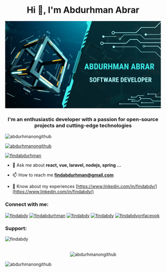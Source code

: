 
<h1 align="center">Hi 👋, I'm Abdurhman Abrar</h1>
<img src="Light Blue Futuristic Technology Project Proposal Presentation.png">
<h3 align="center">I'm an enthusiastic developer with a passion for open-source projects and cutting-edge technologies</h3>

<p align="left"> <img src="https://komarev.com/ghpvc/?username=abdurhmanongithub&label=Profile%20views&color=0e75b6&style=flat" alt="abdurhmanongithub" /> </p>

<p align="left"> <a href="https://github.com/ryo-ma/github-profile-trophy"><img src="https://github-profile-trophy.vercel.app/?username=abdurhmanongithub" alt="abdurhmanongithub" /></a> </p>

<p align="left"> <a href="https://twitter.com/findabdurhman" target="blank"><img src="https://img.shields.io/twitter/follow/findabdurhman?logo=twitter&style=for-the-badge" alt="findabdurhman" /></a> </p>

- 💬 Ask me about **react, vue, laravel, nodejs, spring ...**

- 📫 How to reach me **findabdurhman@gmail.com**

- 📄 Know about my experiences [https://www.linkedin.com/in/findabdy/](https://www.linkedin.com/in/findabdy/)

<h3 align="left">Connect with me:</h3>
<p align="left">
<a href="https://dev.to/findabdy" target="blank"><img align="center" src="https://raw.githubusercontent.com/rahuldkjain/github-profile-readme-generator/master/src/images/icons/Social/devto.svg" alt="findabdy" height="30" width="40" /></a>
<a href="https://twitter.com/findabdurhman" target="blank"><img align="center" src="https://raw.githubusercontent.com/rahuldkjain/github-profile-readme-generator/master/src/images/icons/Social/twitter.svg" alt="findabdurhman" height="30" width="40" /></a>
<a href="https://linkedin.com/in/findabdy" target="blank"><img align="center" src="https://raw.githubusercontent.com/rahuldkjain/github-profile-readme-generator/master/src/images/icons/Social/linked-in-alt.svg" alt="findabdy" height="30" width="40" /></a>
<a href="https://codesandbox.com/findabdy" target="blank"><img align="center" src="https://raw.githubusercontent.com/rahuldkjain/github-profile-readme-generator/master/src/images/icons/Social/codesandbox.svg" alt="findabdy" height="30" width="40" /></a>
<a href="https://fb.com/findabdyonfaceook" target="blank"><img align="center" src="https://raw.githubusercontent.com/rahuldkjain/github-profile-readme-generator/master/src/images/icons/Social/facebook.svg" alt="findabdyonfaceook" height="30" width="40" /></a>
</p>


<h3 align="left">Support:</h3>
<p><a href="https://www.buymeacoffee.com/findabdy"> <img align="left" src="https://cdn.buymeacoffee.com/buttons/v2/default-yellow.png" height="50" width="210" alt="findabdy" /></a></p><br><br>

<p><img align="center" src="https://github-readme-stats.vercel.app/api/top-langs?username=abdurhmanongithub&show_icons=true&locale=en&layout=compact" alt="abdurhmanongithub" /></p>

<p><img align="center" src="https://github-readme-streak-stats.herokuapp.com/?user=abdurhmanongithub&" alt="abdurhmanongithub" /></p>
